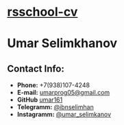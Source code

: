 # [rsschool-cv]()

# Umar Selimkhanov

## Contact Info:

- **Phone:** +7(938)107-4248
- **E-mail:** umarprog05@gmail.com
- **GitHub** [umar161](https://github.com/umar161)
- **Telegramm:** [@ibnselimhan](https://t.me/ibnselimhan)
- **Instagramm:** [@umar_selimkanov](https://www.instagram.com/umar_selimkhanov/)
